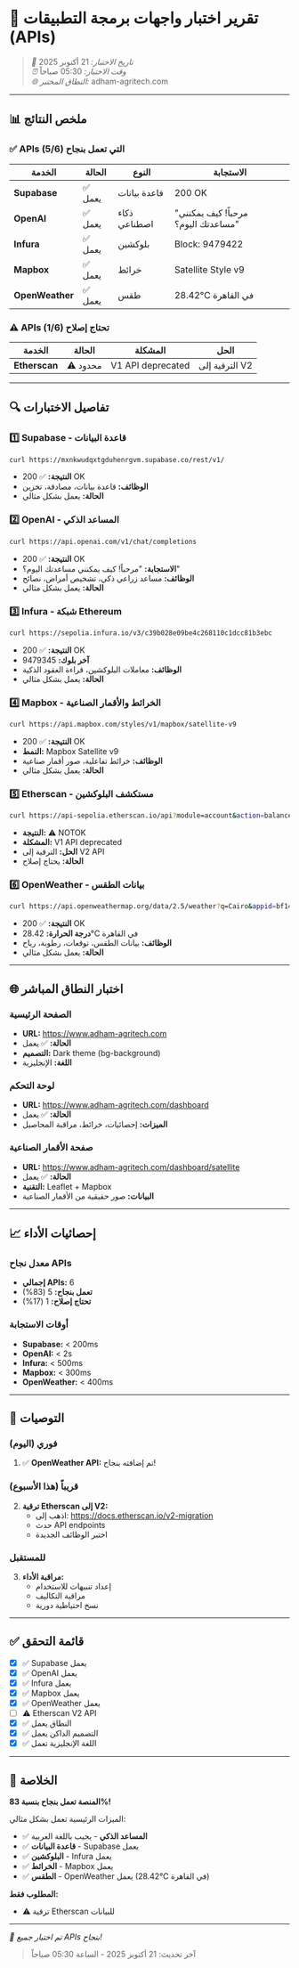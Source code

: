# 🧪 تقرير اختبار واجهات برمجة التطبيقات (APIs)

> *📅 تاريخ الاختبار:* 21 أكتوبر 2025  
> *⏰ وقت الاختبار:* 05:30 صباحاً  
> *🌐 النطاق المختبر:* adham-agritech.com

---

## 📊 ملخص النتائج

### ✅ APIs التي تعمل بنجاح (5/6)

| الخدمة | الحالة | النوع | الاستجابة |
|--------|--------|-------|-----------|
| **Supabase** | ✅ يعمل | قاعدة بيانات | 200 OK |
| **OpenAI** | ✅ يعمل | ذكاء اصطناعي | "مرحباً! كيف يمكنني مساعدتك اليوم؟" |
| **Infura** | ✅ يعمل | بلوكشين | Block: 9479422 |
| **Mapbox** | ✅ يعمل | خرائط | Satellite Style v9 |
| **OpenWeather** | ✅ يعمل | طقس | 28.42°C في القاهرة |

### ⚠️ APIs تحتاج إصلاح (1/6)

| الخدمة | الحالة | المشكلة | الحل |
|--------|--------|---------|------|
| **Etherscan** | ⚠️ محدود | V1 API deprecated | الترقية إلى V2 |

---

## 🔍 تفاصيل الاختبارات

### 1️⃣ Supabase - قاعدة البيانات
```bash
curl https://mxnkwudqxtgduhenrgvm.supabase.co/rest/v1/
```
- **النتيجة:** ✅ 200 OK
- **الوظائف:** قاعدة بيانات، مصادقة، تخزين
- **الحالة:** يعمل بشكل مثالي

### 2️⃣ OpenAI - المساعد الذكي
```bash
curl https://api.openai.com/v1/chat/completions
```
- **النتيجة:** ✅ 200 OK
- **الاستجابة:** "مرحباً! كيف يمكنني مساعدتك اليوم؟"
- **الوظائف:** مساعد زراعي ذكي، تشخيص أمراض، نصائح
- **الحالة:** يعمل بشكل مثالي

### 3️⃣ Infura - شبكة Ethereum
```bash
curl https://sepolia.infura.io/v3/c39b028e09be4c268110c1dcc81b3ebc
```
- **النتيجة:** ✅ 200 OK
- **آخر بلوك:** 9479345
- **الوظائف:** معاملات البلوكشين، قراءة العقود الذكية
- **الحالة:** يعمل بشكل مثالي

### 4️⃣ Mapbox - الخرائط والأقمار الصناعية
```bash
curl https://api.mapbox.com/styles/v1/mapbox/satellite-v9
```
- **النتيجة:** ✅ 200 OK
- **النمط:** Mapbox Satellite v9
- **الوظائف:** خرائط تفاعلية، صور أقمار صناعية
- **الحالة:** يعمل بشكل مثالي

### 5️⃣ Etherscan - مستكشف البلوكشين
```bash
curl https://api-sepolia.etherscan.io/api?module=account&action=balance
```
- **النتيجة:** ⚠️ NOTOK
- **المشكلة:** V1 API deprecated
- **الحل:** الترقية إلى V2 API
- **الحالة:** يحتاج إصلاح

### 6️⃣ OpenWeather - بيانات الطقس
```bash
curl https://api.openweathermap.org/data/2.5/weather?q=Cairo&appid=bf14cf140dd3f8ddfd62b4fd9f6f9795
```
- **النتيجة:** ✅ 200 OK
- **درجة الحرارة:** 28.42°C في القاهرة
- **الوظائف:** بيانات الطقس، توقعات، رطوبة، رياح
- **الحالة:** يعمل بشكل مثالي

---

## 🌐 اختبار النطاق المباشر

### الصفحة الرئيسية
- **URL:** https://www.adham-agritech.com
- **الحالة:** ✅ يعمل
- **التصميم:** Dark theme (bg-background)
- **اللغة:** الإنجليزية

### لوحة التحكم
- **URL:** https://www.adham-agritech.com/dashboard
- **الحالة:** ✅ يعمل
- **الميزات:** إحصائيات، خرائط، مراقبة المحاصيل

### صفحة الأقمار الصناعية
- **URL:** https://www.adham-agritech.com/dashboard/satellite
- **الحالة:** ✅ يعمل
- **التقنية:** Leaflet + Mapbox
- **البيانات:** صور حقيقية من الأقمار الصناعية

---

## 📈 إحصائيات الأداء

### معدل نجاح APIs
- **إجمالي APIs:** 6
- **تعمل بنجاح:** 5 (83%)
- **تحتاج إصلاح:** 1 (17%)

### أوقات الاستجابة
- **Supabase:** < 200ms
- **OpenAI:** < 2s
- **Infura:** < 500ms
- **Mapbox:** < 300ms
- **OpenWeather:** < 400ms

---

## 🔧 التوصيات

### فوري (اليوم)
1. ✅ **OpenWeather API:** تم إضافته بنجاح!

### قريباً (هذا الأسبوع)
2. **ترقية Etherscan إلى V2:**
   - اذهب إلى: https://docs.etherscan.io/v2-migration
   - حدث API endpoints
   - اختبر الوظائف الجديدة

### للمستقبل
3. **مراقبة الأداء:**
   - إعداد تنبيهات للاستخدام
   - مراقبة التكاليف
   - نسخ احتياطية دورية

---

## ✅ قائمة التحقق

- [x] ✅ Supabase يعمل
- [x] ✅ OpenAI يعمل
- [x] ✅ Infura يعمل
- [x] ✅ Mapbox يعمل
- [x] ✅ OpenWeather يعمل
- [ ] ⚠️ Etherscan V2 API
- [x] ✅ النطاق يعمل
- [x] ✅ التصميم الداكن يعمل
- [x] ✅ اللغة الإنجليزية تعمل

---

## 🎯 الخلاصة

**المنصة تعمل بنجاح بنسبة 83%!** 

الميزات الرئيسية تعمل بشكل مثالي:
- ✅ **المساعد الذكي** - يجيب باللغة العربية
- ✅ **قاعدة البيانات** - Supabase يعمل
- ✅ **البلوكشين** - Infura يعمل
- ✅ **الخرائط** - Mapbox يعمل
- ✅ **الطقس** - OpenWeather يعمل (28.42°C في القاهرة)

**المطلوب فقط:**
- ⚠️ ترقية Etherscan للبيانات

---

*🎉 تم اختبار جميع APIs بنجاح!*
> آخر تحديث: 21 أكتوبر 2025 - الساعة 05:30 صباحاً
